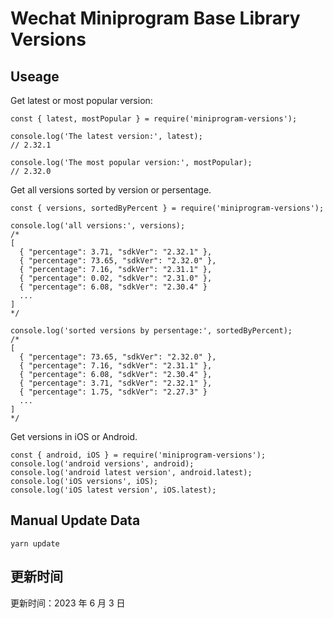 
# Wechat Miniprogram Base Library Versions

## Useage

Get latest or most popular version:

```;
const { latest, mostPopular } = require('miniprogram-versions');

console.log('The latest version:', latest);
// 2.32.1

console.log('The most popular version:', mostPopular);
// 2.32.0

```

Get all versions sorted by version or persentage.

```
const { versions, sortedByPercent } = require('miniprogram-versions');

console.log('all versions:', versions);
/*
[
  { "percentage": 3.71, "sdkVer": "2.32.1" },
  { "percentage": 73.65, "sdkVer": "2.32.0" },
  { "percentage": 7.16, "sdkVer": "2.31.1" },
  { "percentage": 0.02, "sdkVer": "2.31.0" },
  { "percentage": 6.08, "sdkVer": "2.30.4" }
  ...
]
*/

console.log('sorted versions by persentage:', sortedByPercent);
/*
[
  { "percentage": 73.65, "sdkVer": "2.32.0" },
  { "percentage": 7.16, "sdkVer": "2.31.1" },
  { "percentage": 6.08, "sdkVer": "2.30.4" },
  { "percentage": 3.71, "sdkVer": "2.32.1" },
  { "percentage": 1.75, "sdkVer": "2.27.3" }
  ...
]
*/
```

Get versions in iOS or Android.

```
const { android, iOS } = require('miniprogram-versions');
console.log('android versions', android);
console.log('android latest version', android.latest);
console.log('iOS versions', iOS);
console.log('iOS latest version', iOS.latest);
```

## Manual Update Data

```
yarn update
```

## 更新时间

更新时间：2023 年 6 月 3 日
